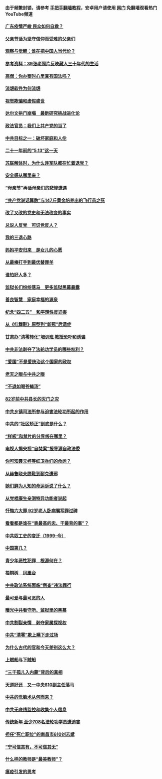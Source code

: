 #### 由于频繁封锁，请参考 [手把手翻墙教程](https://github.com/gfw-breaker/guides/wiki/)，安卓用户请使用 [网门](https://github.com/gfw-breaker/nogfw/blob/master/dl.md?t=06250101) 免翻墙观看热门YouTube频道 

#### [广东疫情严峻 民众如何自救？](../pages/19/427311.md?t=06250101) 

#### [父亲节话为坚守信仰而受难的父亲们](../pages/19/427033.md?t=06250101) 

#### [观察与觉醒：谁在把中国人当代价？](../pages/19/426987.md?t=06250101) 

#### [参考资料：39张老照片反映藏人三十年代的生活](../pages/19/426471.md?t=06250101) 

#### [高僧：你办案时心里真有国法吗？](../pages/19/426530.md?t=06250101) 

#### [流氓软件为何流氓](../pages/19/426531.md?t=06250101) 

#### [视觉欺骗和虚假盛世](../pages/19/426443.md?t=06250101) 

#### [达尔文拱门崩塌　最新研究挑战进化论](../pages/19/426009.md?t=06250101) 

#### [政法官员：我们上共产党的当了](../pages/19/425351.md?t=06250101) 

#### [中共目标之一：破坏家庭和人伦](../pages/19/424454.md?t=06250101) 

#### [二十一年前的“5.13”这一天](../pages/19/424814.md?t=06250101) 

#### [苏联解体时，为什么连军队都在忙着退党？](../pages/19/424335.md?t=06250101) 

#### [安全感从哪里来？](../pages/19/424336.md?t=06250101) 

#### [“母亲节”再话母亲们的悲惨遭遇](../pages/19/424234.md?t=06250101) 

#### [“共产党说话算数”与147斤黄金培养出的飞行员之死](../pages/19/424115.md?t=06250101) 

#### [改了又改的党史和无法改变的事实](../pages/19/424037.md?t=06250101) 

#### [总说人反党　可识党反人？](../pages/19/423820.md?t=06250101) 

#### [我的三退心路](../pages/19/423876.md?t=06250101) 

#### [妈妈平安归来　是女儿的心愿](../pages/19/423947.md?t=06250101) 

#### [从最棒打手到最优替罪羊](../pages/19/423819.md?t=06250101) 

#### [谁怕好人多？](../pages/19/423774.md?t=06250101) 

#### [监狱长们纷纷落马　更多监狱黑幕暴露](../pages/19/423787.md?t=06250101) 

#### [善良智慧　家庭幸福的源泉](../pages/19/423632.md?t=06250101) 

#### [纪念“四二五”　和平理性反迫害](../pages/19/423660.md?t=06250101) 

#### [从《红舞鞋》原型到“新冠”后遗症](../pages/19/423509.md?t=06250101) 

#### [甘肃办“清零转化”培训班 教授恐吓和诱骗](../pages/19/423498.md?t=06250101) 

#### [中共非法剥夺了法轮功学员的哪些权利？](../pages/19/423392.md?t=06250101) 

#### [“爱国”不是爱统治这个国家的政权](../pages/19/423029.md?t=06250101) 

#### [老天之眼与中共之眼](../pages/19/423378.md?t=06250101) 

#### [“不退如喝苍蝇汤”](../pages/19/423287.md?t=06250101) 

#### [82岁前中共县长的灭门之灾](../pages/19/423055.md?t=06250101) 

#### [中共乡镇司法所参与迫害法轮功所起的作用](../pages/19/423064.md?t=06250101) 

#### [中共的“社区矫正”到底是什么？](../pages/19/422870.md?t=06250101) 

#### [“样板”和禁片的分界线在哪里？](../pages/19/422704.md?t=06250101) 

#### [电视人揭央视“自焚案”报导源自政法委](../pages/19/422770.md?t=06250101) 

#### [你可知聂元梓等红卫兵们的命运？](../pages/19/422848.md?t=06250101) 

#### [从赫鲁晓夫脱鞋到耐克遭邪](../pages/19/422826.md?t=06250101) 

#### [她们鲜为人知的命运诉说了什么？](../pages/19/422754.md?t=06250101) 

#### [从党棍康生亲测特异功能者说起](../pages/19/422657.md?t=06250101) 

#### [忏悔六大罪 92岁老人卧病嘱写罪过碑](../pages/19/422750.md?t=06250101) 

#### [看看都是谁在“表最高的忠、干最背的事”？](../pages/19/422703.md?t=06250101) 

#### [中共奴工史的变迁（1999-今）](../pages/19/422656.md?t=06250101) 

#### [中国第几？](../pages/19/422496.md?t=06250101) 

#### [青少年恶性犯罪　根源何在？](../pages/19/422449.md?t=06250101) 

#### [梧桐树　凤凰台](../pages/19/422442.md?t=06250101) 

#### [中共政法系统面临“倒查”违法罪行](../pages/19/422497.md?t=06250101) 

#### [最可爱与最可恶的人](../pages/19/422448.md?t=06250101) 

#### [曝光中共看守所、监狱里的黑幕](../pages/19/422390.md?t=06250101) 

#### [中共割裂亲情　剥夺家属探视权](../pages/19/422364.md?t=06250101) 

#### [中共“清零”欺上瞒下走过场](../pages/19/422306.md?t=06250101) 

#### [为什么古代的官和今天差别这么大？](../pages/19/422228.md?t=06250101) 

#### [上贼船与下贼船](../pages/19/422276.md?t=06250101) 

#### [“三千孤儿入内蒙”背后的真相](../pages/19/422229.md?t=06250101) 

#### [天道好还　又一中央610副主任落马](../pages/19/422155.md?t=06250101) 

#### [中共的洗脑术从何而来？](../pages/19/422154.md?t=06250101) 

#### [中共无底线监控和收集个人信息](../pages/19/422039.md?t=06250101) 

#### [传统新年 至少708名法轮功学员遭迫害](../pages/19/421946.md?t=06250101) 

#### [担任“死亡职位”的南昌市610刘志斌](../pages/19/421957.md?t=06250101) 

#### [“宁可信其有，不可信其无”](../pages/19/421691.md?t=06250101) 

#### [什么样的教师是“最美教师”？](../pages/19/421755.md?t=06250101) 

#### [瘟疫引发的思考](../pages/19/421594.md?t=06250101) 

